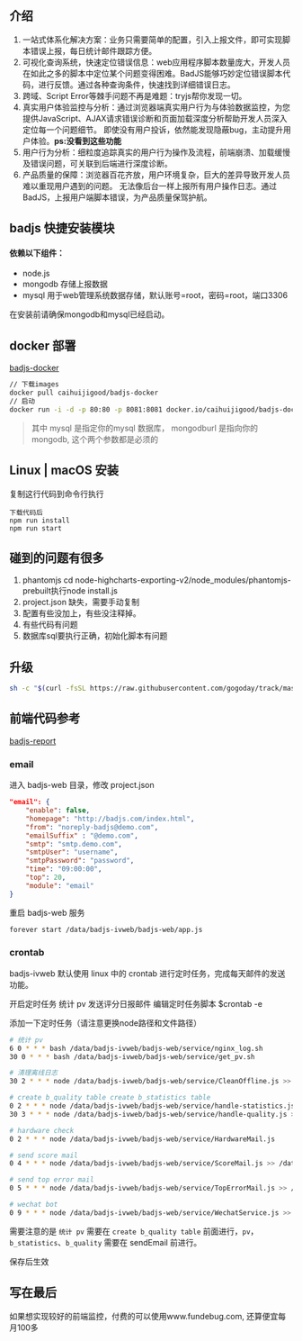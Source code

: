 

## 介绍

1. 一站式体系化解决方案：业务只需要简单的配置，引入上报文件，即可实现脚本错误上报，每日统计邮件跟踪方便。
2. 可视化查询系统，快速定位错误信息：web应用程序脚本数量庞大，开发人员在如此之多的脚本中定位某个问题变得困难。BadJS能够巧妙定位错误脚本代码，进行反馈。通过各种查询条件，快速找到详细错误日志。
3. 跨域、Script Error等棘手问题不再是难题：tryjs帮你发现一切。
4. 真实用户体验监控与分析：通过浏览器端真实用户行为与体验数据监控，为您提供JavaScript、AJAX请求错误诊断和页面加载深度分析帮助开发人员深入定位每一个问题细节。 即使没有用户投诉，依然能发现隐蔽bug，主动提升用户体验。<b>ps:没看到这些功能</b>
5. 用户行为分析：细粒度追踪真实的用户行为操作及流程，前端崩溃、加载缓慢及错误问题，可关联到后端进行深度诊断。
6. 产品质量的保障：浏览器百花齐放，用户环境复杂，巨大的差异导致开发人员难以重现用户遇到的问题。 无法像后台一样上报所有用户操作日志。通过BadJS，上报用户端脚本错误，为产品质量保驾护航。

## badjs 快捷安装模块

#### 依赖以下组件：
- node.js
- mongodb 存储上报数据
- mysql 用于web管理系统数据存储，默认账号=root，密码=root，端口3306

在安装前请确保mongodb和mysql已经启动。

## docker 部署
[badjs-docker]( https://hub.docker.com/r/caihuijigood/badjs-docker/) 
``` bash 
// 下载images
docker pull caihuijigood/badjs-docker
// 启动
docker run -i -d -p 80:80 -p 8081:8081 docker.io/caihuijigood/badjs-docker bash badjs mysql=mysql://root:root@192.168.1.101:3306/badjs mongodb=mongodb://192.168.1.101:27017/badjs
```
 
> 其中 mysql 是指定你的mysql 数据库，  mongodburl 是指向你的mongodb,  这个两个参数都是必须的

## Linux | macOS 安装
复制这行代码到命令行执行
```
下载代码后
npm run install
npm run start
```

## 碰到的问题有很多
1. phantomjs cd node-highcharts-exporting-v2/node_modules/phantomjs-prebuilt执行node install.js
2. project.json 缺失，需要手动复制
3. 配置有些没加上，有些没注释掉。
4. 有些代码有问题
5. 数据库sql要执行正确，初始化脚本有问题

## 升级
```bash
sh -c "$(curl -fsSL https://raw.githubusercontent.com/gogoday/track/master/upgrade/upgrade.sh?v=1)"
```

## 前端代码参考
[badjs-report](https://github.com/BetterJS/badjs-report)

### email

进入 badjs-web 目录，修改 project.json
```json
"email": {
    "enable": false,
    "homepage": "http://badjs.com/index.html",
    "from": "noreply-badjs@demo.com",
    "emailSuffix" : "@demo.com",
    "smtp": "smtp.demo.com",
    "smtpUser": "username",
    "smtpPassword": "password",
    "time": "09:00:00",
    "top": 20,
    "module": "email"
}
```
重启 badjs-web 服务

```sh
forever start /data/badjs-ivweb/badjs-web/app.js
```

### crontab

badjs-ivweb 默认使用 linux 中的 crontab 进行定时任务，完成每天邮件的发送功能。

开启定时任务 统计 pv 发送评分日报邮件 编辑定时任务脚本 $crontab -e

添加一下定时任务（请注意更换node路径和文件路径）

```sh
# 统计 pv
6 0 * * * bash /data/badjs-ivweb/badjs-web/service/nginx_log.sh
30 0 * * * bash /data/badjs-ivweb/badjs-web/service/get_pv.sh

# 清理离线日志
30 2 * * * node /data/badjs-ivweb/badjs-web/service/CleanOffline.js >> /data/log/clean.log

# create b_quality table create b_statistics table
0 2 * * * node /data/badjs-ivweb/badjs-web/service/handle-statistics.js >> /data/log/statistics.log
30 3 * * * node /data/badjs-ivweb/badjs-web/service/handle-quality.js >> /data/log/quality.log

# hardware check
0 2 * * * node /data/badjs-ivweb/badjs-web/service/HardwareMail.js

# send score mail
0 4 * * * node /data/badjs-ivweb/badjs-web/service/ScoreMail.js >> /data/log/scoreMail.log

# send top error mail
0 5 * * * node /data/badjs-ivweb/badjs-web/service/TopErrorMail.js >> /data/log/topErrorMail.log

# wechat bot
0 9 * * * node /data/badjs-ivweb/badjs-web/service/WechatService.js >> /data/log/wechatBot.log
```

需要注意的是 `统计 pv` 需要在 `create b_quality table` 前面进行，`pv`，`b_statistics`、`b_quality` 需要在 sendEmail 前进行。


保存后生效

## 写在最后
如果想实现较好的前端监控，付费的可以使用www.fundebug.com, 还算便宜每月100多



